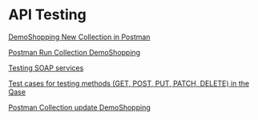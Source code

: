 # API Testing

[DemoShopping New Collection in Postman](https://www.postman.com/lorru/workspace/demoshopping-basic/collection/27212347-ec774300-2689-4f48-b964-c1ce4653c007?action=share&creator=27212347)

[Postman Run Collection DemoShopping]( https://github.com/LRafaL/API/blob/main/DemoShopping.postman_test_run.json) 

[Testing SOAP services](https://github.com/LRafaL/API/blob/main/SOAP-%20Country%20Info%20Service.postman_collection.json)

[Test cases for testing methods (GET, POST, PUT, PATCH, DELETE) in the Qase](https://github.com/LRafaL/API/blob/main/Test%20cases%20for%20testing%20methods%20(GET%2C%20POST%2C%20PUT%2C%20PATCH%2C%20DELETE)%20in%20the%20Qase.pdf)

[Postman Collection update DemoShopping]( https://github.com/LRafaL/API/blob/main/DemoShopping.postman_collection%20with%20random%20data)

